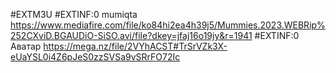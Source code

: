 #EXTM3U
#EXTINF:0 mumiqta
https://www.mediafire.com/file/ko84hi2ea4h39j5/Mummies.2023.WEBRip%252CXviD.BGAUDiO-SiSO.avi/file?dkey=jfaj16o19jy&r=1941
#EXTINF:0 Аватар
https://mega.nz/file/2VYhACST#TrSrVZk3X-eUaYSL0i4Z6pJeS0zzSVSa9vSRrFO72Ic
